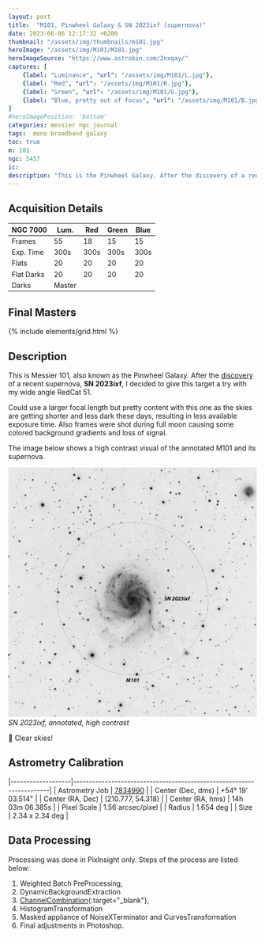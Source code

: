 ```yaml
---
layout: post
title:  "M101, Pinwheel Galaxy & SN 2023ixf (supernova)"
date: 2023-06-06 12:17:32 +0200
thumbnail: "/assets/img/thumbnails/m101.jpg"
heroImage: "/assets/img/M101/M101.jpg"
heroImageSource: "https://www.astrobin.com/2nxqay/"
captures: [
    {label: "Luminance", "url": "/assets/img/M101/L.jpg"},
    {label: "Red", "url": "/assets/img/M101/R.jpg"},
    {label: "Green", "url": "/assets/img/M101/G.jpg"},
    {label: "Blue, pretty out of focus", "url": "/assets/img/M101/B.jpg"}
]
#heroImagePosition: 'bottom'
categories: messier ngc journal
tags:  mono broadband galaxy
toc: true
m: 101
ngc: 5457
ic:
description: "This is the Pinwheel Galaxy. After the discovery of a recent supernova I decided to give this target a try."
---
```


## Acquisition Details

| NGC 7000   | Lum.   | Red  | Green | Blue |
|------------|--------|------|-------|------|
| Frames     | 55     | 18   | 15    | 15   |
| Exp. Time  | 300s   | 300s | 300s  | 300s |
| Flats      | 20     | 20   | 20    | 20   |
| Flat Darks | 20     | 20   | 20    | 20   |
| Darks      | Master |      |       |      |

## Final Masters

{% include elements/grid.html %}

[//]: # (## Annotated Masters)

[//]: # (![]&#40;/assets/img/M101/SN2023ixf.jpg&#41;)

[//]: # (*SN 2023ixf, annotated*)


## Description
This is Messier 101, also known as the Pinwheel Galaxy. After the [discovery](https://science.nasa.gov/supernova-discovered-nearby-spiral-galaxy-m101)
of a recent supernova, **SN 2023ixf**, I decided to give this target a try with my wide angle RedCat 51.

Could use a larger focal length but pretty content with this one as the skies are getting shorter and less dark these days, 
resulting in less available exposure time. Also frames were shot during full moon causing some colored background gradients and loss of signal.

The image below shows a high contrast visual of the annotated M101 and its supernova.

![](/assets/img/M101/WB_SN2023ixf.jpg)
*SN 2023ixf, annotated, high contrast*


🔭 Clear skies!

## Astrometry Calibration

|-------------------|----------------------------------------------------------------------|
| Astrometry Job    | [7834990](https://nova.astrometry.net/status/7834990) |
| Center (Dec, dms) | +54° 19' 03.514"                                                     |
| Center (RA, Dec)  | (210.777, 54.318)                                                    |
| Center (RA, hms)  | 14h 03m 06.385s                                                      |
| Pixel Scale       | 1.56 arcsec/pixel                                                    |
| Radius            | 1.654 deg                                                           |
| Size              | 2.34 x 2.34 deg                                                      |

## Data Processing

Processing was done in PixInsight only. Steps of the process are listed below:

1. Weighted Batch PreProcessing,
2. DynamicBackgroundExtraction
3. [ChannelCombination](https://pixinsight.com/doc/tools/ChannelCombination/ChannelCombination.html){:target="_blank"}, 
4. HistogramTransformation
5. Masked appliance of NoiseXTerminator and CurvesTransformation
6. Final adjustments in Photoshop.
